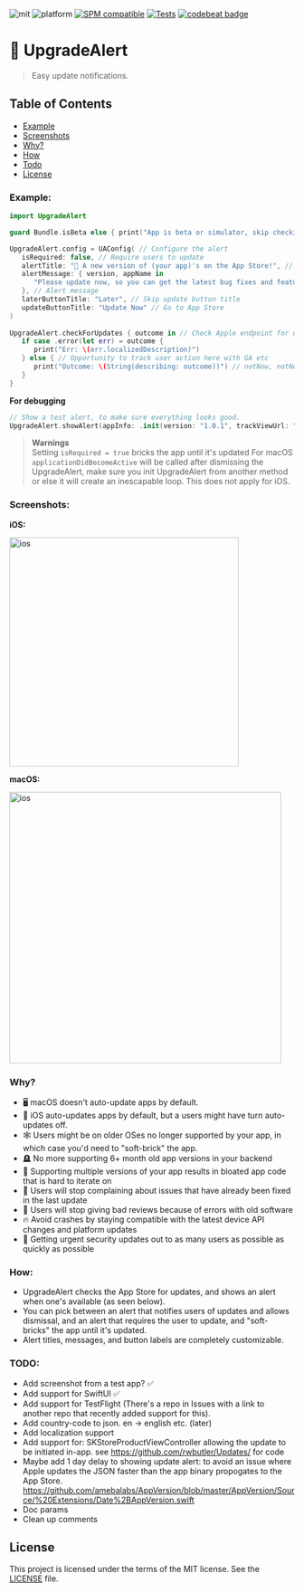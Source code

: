 ![mit](https://img.shields.io/badge/License-MIT-brightgreen.svg)
![platform](https://img.shields.io/badge/Platform-iOS/macOS-blue.svg)
[![SPM compatible](https://img.shields.io/badge/SPM-compatible-4BC51D.svg?style=flat)](https://github.com/apple/swift)
[![Tests](https://github.com/sentryco/UpgradeAlert/actions/workflows/Tests.yml/badge.svg)](https://github.com/sentryco/UpgradeAlert/actions/workflows/Tests.yml)
[![codebeat badge](https://codebeat.co/badges/3cf70bb0-e669-4ad2-b772-e76175cd23c1)](https://codebeat.co/projects/github-com-sentryco-upgradealert-main)

# 🔔 UpgradeAlert

> Easy update notifications.

## Table of Contents
- [Example](#example)
- [Screenshots](#screenshots)
- [Why?](#why)
- [How](#how)
- [Todo](#todo)
- [License](#license)

### Example:
```swift
import UpgradeAlert

guard Bundle.isBeta else { print("App is beta or simulator, skip checking for update"); return }

UpgradeAlert.config = UAConfig( // Configure the alert
   isRequired: false, // Require users to update
   alertTitle: "👋 A new version of (your app)'s on the App Store!", // alert title
   alertMessage: { version, appName in
      "Please update now, so you can get the latest bug fixes and features."
   }, // Alert message
   laterButtonTitle: "Later", // Skip update button title
   updateButtonTitle: "Update Now" // Go to App Store
)
        
UpgradeAlert.checkForUpdates { outcome in // Check Apple endpoint for updates
   if case .error(let err) = outcome {
      print("Err: \(err.localizedDescription)")
   } else { // Opportunity to track user action here with GA etc
      print("Outcome: \(String(describing: outcome))") // notNow, notNeeded, appStoreOpened
   }
}
```
**For debugging**

```swift
// Show a test alert, to make sure everything looks good.
UpgradeAlert.showAlert(appInfo: .init(version: "1.0.1", trackViewUrl: "https://apps.apple.com/app/id/com.MyCompany.MyApp"))
```

> **Warnings**  
> Setting `isRequired = true` bricks the app until it's updated
> For macOS `applicationDidBecomeActive` will be called after dismissing the UpgradeAlert, make sure you init UpgradeAlert from another method or else it will create an inescapable loop. This does not apply for iOS.

### Screenshots:

**iOS:**

<img width="405" alt="ios" src="iOS.png">  

**macOS:**

<img width="480" alt="ios" src="macOS.png">

### Why?
- 🖥 macOS doesn't auto-update apps by default.
- 📲 iOS auto-updates apps by default, but a users might have turn auto-updates off.
- 🕸 Users might be on older OSes no longer supported by your app, in which case you'd need to "soft-brick" the app.
- 🪦 No more supporting 6+ month old app versions in your backend
- 🥶 Supporting multiple versions of your app results in bloated app code that is hard to iterate on
- 🤬 Users will stop complaining about issues that have already been fixed in the last update
- 🥵 Users will stop giving bad reviews because of errors with old software
- 🔥 Avoid crashes by staying compatible with the latest device API changes and platform updates
- 🚨 Getting urgent security updates out to as many users as possible as quickly as possible

### How:
- UpgradeAlert checks the App Store for updates, and shows an alert when one's available (as seen below).
- You can pick between an alert that notifies users of updates and allows dismissal, and an alert that requires the user to update, and "soft-bricks" the app until it's updated.
- Alert titles, messages, and button labels are completely customizable.

### TODO:
- Add screenshot from a test app? ✅
- Add support for SwiftUI ✅
- Add support for TestFlight (There's a repo in Issues with a link to another repo that recently added support for this). 
- Add country-code to json. en -> english etc. (later)
- Add localization support
- Add support for: SKStoreProductViewController allowing the update to be initiated in-app. see https://github.com/rwbutler/Updates/ for code
- Maybe add 1 day delay to showing update alert: to avoid an issue where Apple updates the JSON faster than the app binary propogates to the App Store. https://github.com/amebalabs/AppVersion/blob/master/AppVersion/Source/%20Extensions/Date%2BAppVersion.swift
- Doc params
- Clean up comments

## License
This project is licensed under the terms of the MIT license. See the [LICENSE](LICENSE) file.
